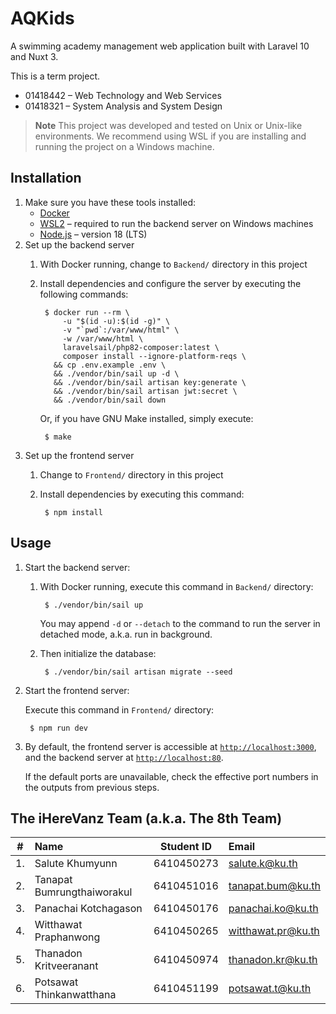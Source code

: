 # AQKids

A swimming academy management web application built with Laravel 10 and Nuxt 3.

This is a term project.  
- 01418442 – Web Technology and Web Services
- 01418321 – System Analysis and System Design

> **Note**
> This project was developed and tested on Unix or Unix-like environments.
> We recommend using WSL if you are installing and running the project on a Windows machine.

## Installation

1. Make sure you have these tools installed:
    - [Docker](https://www.docker.com/)
    - [WSL2](https://learn.microsoft.com/en-us/windows/wsl/install) – required to run the backend server on Windows machines
    - [Node.js](https://nodejs.org/en/) – version 18 (LTS)
1. Set up the backend server
    1. With Docker running, change to `Backend/` directory in this project
    1. Install dependencies and configure the server by executing the following commands:

            $ docker run --rm \
                -u "$(id -u):$(id -g)" \
                -v "`pwd`:/var/www/html" \
                -w /var/www/html \
                laravelsail/php82-composer:latest \
                composer install --ignore-platform-reqs \
              && cp .env.example .env \
              && ./vendor/bin/sail up -d \
              && ./vendor/bin/sail artisan key:generate \
              && ./vendor/bin/sail artisan jwt:secret \
              && ./vendor/bin/sail down

        Or, if you have GNU Make installed, simply execute:

            $ make

1. Set up the frontend server
    1. Change to `Frontend/` directory in this project
    1. Install dependencies by executing this command:

            $ npm install

## Usage

1. Start the backend server:

    1. With Docker running, execute this command in `Backend/` directory:

            $ ./vendor/bin/sail up

        You may append `-d` or `--detach` to the command to run the server in detached mode, a.k.a. run in background.
    1. Then initialize the database:

            $ ./vendor/bin/sail artisan migrate --seed

1. Start the frontend server:

    Execute this command in `Frontend/` directory:

        $ npm run dev

1. By default, the frontend server is accessible at [`http://localhost:3000`](http://localhost:3000), and the backend server at [`http://localhost:80`](http://localhost:80).

    If the default ports are unavailable,
    check the effective port numbers in the outputs from previous steps.

## The iHereVanz Team (a.k.a. The 8th Team)

| #  | Name                         | Student ID | Email                |
| -- | :--------------------------- | :--------: | :------------------- |
| 1. | Salute Khumyunn              | 6410450273 | salute.k@ku.th       |
| 2. | Tanapat Bumrungthaiworakul   | 6410451016 | tanapat.bum@ku.th    |
| 3. | Panachai Kotchagason         | 6410450176 | panachai.ko@ku.th    |
| 4. | Witthawat Praphanwong        | 6410450265 | witthawat.pr@ku.th   |
| 5. | Thanadon Kritveeranant       | 6410450974 | thanadon.kr@ku.th    |
| 6. | Potsawat Thinkanwatthana     | 6410451199 | potsawat.t@ku.th     |
